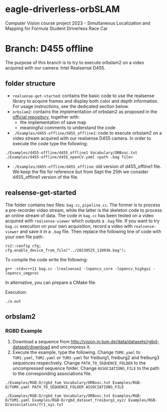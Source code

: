 # eagle-driverless-orbSLAM
Computer Vision course project 2023 - Simultaneous Localization and Mapping for Formula Student Driverless Race Car

# Branch: D455 offline
The purpose of this branch is to try to execute orbslam2 on a video acquired with our camera: Intel Realsense D455.

## folder structure
- `realsense-get-started`: contains the basic code to use the realsense library to acquire frames and display both color and depth information. For usage instructions, see the dedicated section below.
- `orbslam2`: contains the implementation of orbslam2 as proposed in the [official repository](https://github.com/raulmur/ORB_SLAM2), together with:
  -  the implementation of save map
  -  meaningful comments to understand the code
- `./Examples/d455-offline/d455_offline1`: code to execute orbslam2 on a video stream acquired with our realsense D455 camera. In order to execute the code type the following:
```
./Examples/d455-offline/d455_offline1 Vocabulary/ORBvoc.txt ./Examples/d455-offline/d455_openCV.yaml <path .bag file>
```
- `./Examples/d455-offline/d455_offline`: old version of d455_offline1 file. We keep the file for reference but from Sept the 25th we consider d455_offline1 version of the file.

## realsense-get-started
The folder contains two files: `bag.cc`, `pipeline.cc`. The former is to process a pre-recorder video stream, while the latter is the skeleton code to process an online stream of data.
The code in `bag.cc` has been tested on a video acquired with `realsense-viewer` which outputs a `.bag` file. If you want to try `bag.cc` execution on your own acquisition, record a video with `realsense-viewer` and save it in a `.bag` file. Then replace the following line of code with your own file path:
```
rs2::config cfg;
cfg.enable_device_from_file("../20230525_110936.bag");
```
To compile the code write the following:
```
g++ -std=c++11 bag.cc -lrealsense2 -lopencv_core -lopencv_highgui -lopencv_imgproc
```
In alternative, you can prepare a CMake file.

Execution:
```
./a.out
```

## orbslam2
### RGBD Example
1. Download a sequence from http://vision.in.tum.de/data/datasets/rgbd-dataset/download and uncompress it.
2. Execute the example, type the following. Change `TUMX.yaml` to `TUM1.yaml`, `TUM2.yaml` or `TUM3.yaml` for freiburg1, freiburg2 and freiburg3 sequences respectively. Change `PATH_TO_SEQUENCE_FOLDER` to the uncompressed sequence folder. Change `ASSOCIATIONS_FILE` to the path to the corresponding associations file.
```
./Examples/RGB-D/rgbd_tum Vocabulary/ORBvoc.txt Examples/RGB-D/TUMX.yaml PATH_TO_SEQUENCE_FOLDER ASSOCIATIONS_FILE
```

```
./Examples/RGB-D/rgbd_tum Vocabulary/ORBvoc.txt Examples/RGB-D/TUM1.yaml Examples/RGB-D/rgbd_dataset_freiburg1_xyz/ Examples/RGB-D/associations/fr1_xyz.txt
```
